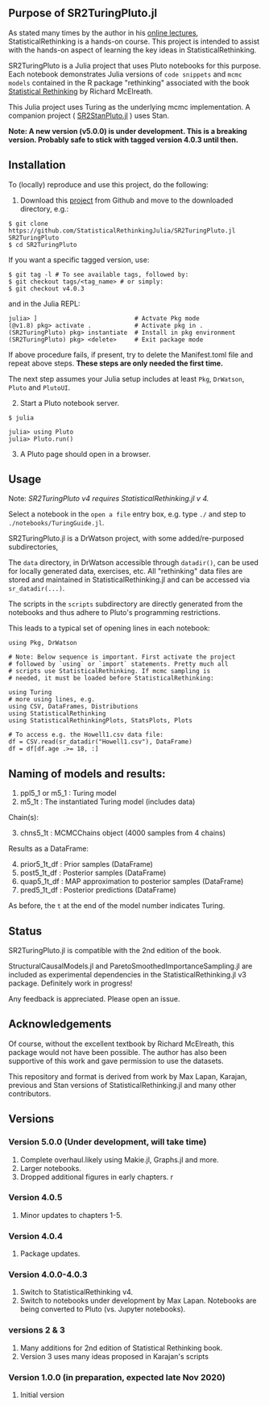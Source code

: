 ## Purpose of SR2TuringPluto.jl


As stated many times by the author in his [online lectures](https://www.youtube.com/watch?v=ENxTrFf9a7c&list=PLDcUM9US4XdNM4Edgs7weiyIguLSToZRI), StatisticalRethinking is a hands-on course. This project is intended to assist with the hands-on aspect of learning the key ideas in StatisticalRethinking. 

SR2TuringPluto is a Julia project that uses Pluto notebooks for this purpose. Each notebook demonstrates Julia versions of `code snippets` and `mcmc models` contained in the R package "rethinking" associated with the book [Statistical Rethinking](https://xcelab.net/rm/statistical-rethinking/) by Richard McElreath.

This Julia project uses Turing as the underlying mcmc implementation.  A companion project ( [SR2StanPluto.jl](https://github.com/StatisticalRethinkingJulia/SR2StanPluto.jl) ) uses Stan.

**Note: A new version (v5.0.0) is under development. This is a breaking version. Probably safe to stick with tagged version 4.0.3 until then.**

## Installation

To (locally) reproduce and use this project, do the following:

1. Download this [project](https://github.com/StatisticalRethinkingJulia/SR2TuringPluto.jl) from Github and move to the downloaded directory, e.g.:

```
$ git clone https://github.com/StatisticalRethinkingJulia/SR2TuringPluto.jl SR2TuringPluto
$ cd SR2TuringPluto
```

If you want a specific tagged version, use:

```
$ git tag -l # To see available tags, followed by:
$ git checkout tags/<tag_name> # or simply:
$ git checkout v4.0.3
```

and in the Julia REPL:

```
julia> ]                           # Actvate Pkg mode
(@v1.8) pkg> activate .            # Activate pkg in .
(SR2TuringPluto) pkg> instantiate  # Install in pkg environment
(SR2TuringPluto) pkg> <delete>     # Exit package mode
```

If above procedure fails, if present, try to delete the Manifest.toml file and repeat above steps. **These steps are only needed the first time.**

The next step assumes your Julia setup includes at least `Pkg`, `DrWatson`, `Pluto` and `PlutoUI`.

2. Start a Pluto notebook server.
```
$ julia

julia> using Pluto
julia> Pluto.run()
```

3. A Pluto page should open in a browser.

## Usage

Note: *SR2TuringPluto v4 requires StatisticalRethinking.jl v 4.*

Select a notebook in the `open a file` entry box, e.g. type `./` and step to `./notebooks/TuringGuide.jl`.

SR2TuringPluto.jl is a DrWatson project, with some added/re-purposed subdirectories,

The `data` directory, in DrWatson accessible through `datadir()`, can be used for locally generated data, exercises, etc. All "rethinking" data files are stored and maintained in StatisticalRethinking.jl and can be accessed via `sr_datadir(...)`.

The scripts in the `scripts` subdirectory are directly generated from the notebooks and thus adhere to Pluto's programming restrictions.

This leads to a typical set of opening lines in each notebook:
```
using Pkg, DrWatson

# Note: Below sequence is important. First activate the project
# followed by `using` or `import` statements. Pretty much all
# scripts use StatisticalRethinking. If mcmc sampling is
# needed, it must be loaded before StatisticalRethinking:

using Turing
# more using lines, e.g.
using CSV, DataFrames, Distributions
using StatisticalRethinking
using StatisticalRethinkingPlots, StatsPlots, Plots

# To access e.g. the Howell1.csv data file:
df = CSV.read(sr_datadir("Howell1.csv"), DataFrame)
df = df[df.age .>= 18, :]
```

## Naming of models and results:

1. ppl5_1 or m5_1    : Turing model
1. m5_1t             : The instantiated Turing model (includes data)

Chain(s):

3. chns5_1t          : MCMCChains object (4000 samples from 4 chains)

Results as a DataFrame:

4. prior5_1t_df      : Prior samples (DataFrame)
5. post5_1t_df       : Posterior samples (DataFrame)
6. quap5_1t_df       : MAP approximation to posterior samples (DataFrame)
7. pred5_1t_df       : Posterior predictions (DataFrame)

As before, the `t` at the end of the model number indicates Turing.

## Status

SR2TuringPluto.jl is compatible with the 2nd edition of the book.

StructuralCausalModels.jl and ParetoSmoothedImportanceSampling.jl are included as experimental dependencies in the StatisticalRethinking.jl v3 package. Definitely work in progress!

Any feedback is appreciated. Please open an issue.

## Acknowledgements

Of course, without the excellent textbook by Richard McElreath, this package would not have been possible. The author has also been supportive of this work and gave permission to use the datasets.

This repository and format is derived from work by Max Lapan, Karajan, previous and Stan versions of StatisticalRethinking.jl and many other contributors.

## Versions

### Version 5.0.0 (Under development, will take time)

1. Complete overhaul.likely using Makie.jl, Graphs.jl and more.
2. Larger notebooks.
3. Dropped additional figures in early chapters.    r

### Version 4.0.5

1. Minor updates to chapters 1-5.

### Version 4.0.4

1. Package updates.

### Version 4.0.0-4.0.3

1. Switch to StatisticalRethinking v4.
2. Switch to notebooks under development by Max Lapan. Notebooks are being converted to Pluto (vs. Jupyter notebooks).

### versions 2 & 3

1. Many additions for 2nd edition of Statistical Rethinking book.
2. Version 3 uses many ideas proposed in Karajan's scripts

### Version 1.0.0 (in preparation, expected late Nov 2020)

1. Initial version

